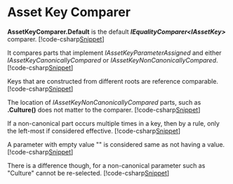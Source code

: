 ﻿# Asset Key Comparer

**AssetKeyComparer.Default** is the default **<i>IEqualityComparer&lt;IAssetKey&gt;</i>** comparer.
[!code-csharp[Snippet](Examples.cs#Snippet_0)]

It compares parts that implement *IAssetKeyParameterAssigned* and either *IAssetKeyCanonicallyCompared* or *IAssetKeyNonCanonicallyCompared*.
[!code-csharp[Snippet](Examples.cs#Snippet_1)]

Keys that are constructed from different roots are reference comparable. 
[!code-csharp[Snippet](Examples.cs#Snippet_2)]

The location of *IAssetKeyNonCanonicallyCompared* parts, such as **.Culture()** does not matter to the comparer.
[!code-csharp[Snippet](Examples.cs#Snippet_3)]

If a non-canonical part occurs multiple times in a key, then by a rule, only the left-most if considered effective.
[!code-csharp[Snippet](Examples.cs#Snippet_4)]

A parameter with empty value "" is considered same as not having a value.
[!code-csharp[Snippet](Examples.cs#Snippet_5)]

There is a difference though, for a non-canonical parameter such as "Culture" cannot be re-selected.
[!code-csharp[Snippet](Examples.cs#Snippet_5b)]
